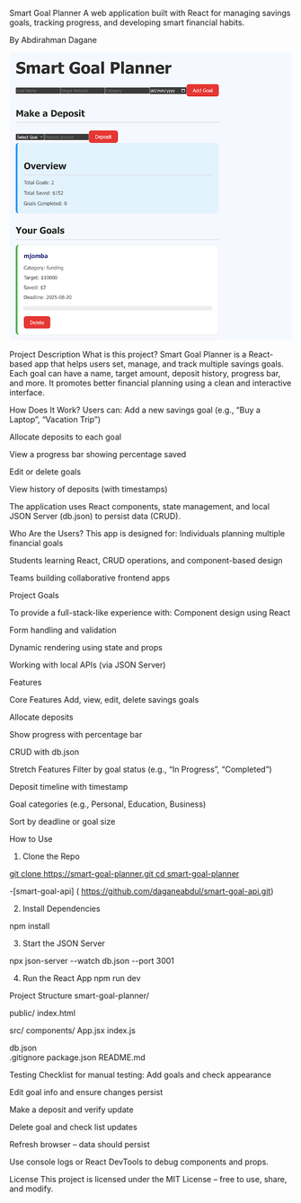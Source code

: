 Smart Goal Planner
A  web application built with React for managing savings goals, tracking progress, and developing smart financial habits.

 By Abdirahman Dagane 
 
![screenshot](smartgoal.png)

 Project Description
What is this project?
 Smart Goal Planner is a React-based app that helps users set, manage, and track multiple savings goals. Each goal can have a name, target amount, deposit history, progress bar, and more. It promotes better financial planning using a clean and interactive interface.

 How Does It Work?
Users can:
Add a new savings goal (e.g., “Buy a Laptop”, “Vacation Trip”)


Allocate deposits to each goal


View a progress bar showing percentage saved


Edit or delete goals


View history of deposits (with timestamps)


The application uses React components, state management, and local JSON Server (db.json) to persist data (CRUD).

 Who Are the Users?
This app is designed for:
Individuals planning multiple financial goals


Students learning React, CRUD operations, and component-based design


Teams building collaborative frontend apps



 Project Goals
 
To provide a full-stack-like experience with:
Component design using React


Form handling and validation


Dynamic rendering using state and props


Working with local APIs (via JSON Server)






 Features

 
Core Features
Add, view, edit, delete savings goals


Allocate deposits


Show progress with percentage bar


CRUD with db.json


Stretch Features
Filter by goal status (e.g., “In Progress”, “Completed”)


Deposit timeline with timestamp


Goal categories (e.g., Personal, Education, Business)


Sort by deadline or goal size



 How to Use
1. Clone the Repo

[git clone https://smart-goal-planner.git
cd smart-goal-planner](https://github.com/daganeabdul/smart-goal-planner.git)

-[smart-goal-api] ( https://github.com/daganeabdul/smart-goal-api.git)

2. Install Dependencies

npm install

3. Start the JSON Server

npx json-server --watch db.json --port 3001

4. Run the React App
npm run dev


 Project Structure
smart-goal-planner/

public/
   index.html

src/
  components/
     App.jsx
     index.js

 db.json         
.gitignore
package.json
README.md


 Testing
Checklist for manual testing:
Add goals and check appearance


Edit goal info and ensure changes persist


Make a deposit and verify update


Delete goal and check list updates


Refresh browser – data should persist


Use console logs or React DevTools to debug components and props.


 License
This project is licensed under the MIT License – free to use, share, and modify.


 




